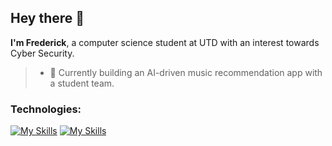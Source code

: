 ## Hey there :wave:
**I'm Frederick**, a computer science student at UTD with an interest towards Cyber Security.
> - 🔭 Currently building an AI-driven music recommendation app with a student team.
### Technologies:
[![My Skills](https://skillicons.dev/icons?i=cpp,react,html,css)](https://skillicons.dev) 
[![My Skills](https://skillicons.dev/icons?i=ai,ps,ae,pr,figma)](https://skillicons.dev)

